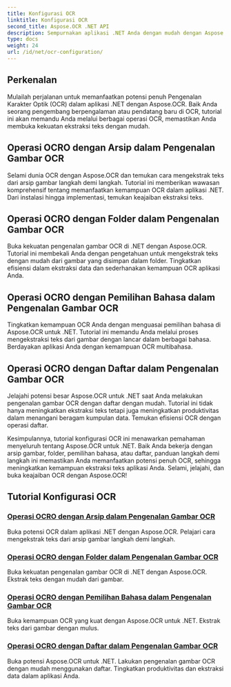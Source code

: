 ```yaml
---
title: Konfigurasi OCR
linktitle: Konfigurasi OCR
second_title: Aspose.OCR .NET API
description: Sempurnakan aplikasi .NET Anda dengan mudah dengan Aspose.OCR. Jelajahi tutorial konfigurasi OCR, termasuk arsip, folder, pemilihan bahasa, dan operasi daftar.
type: docs
weight: 24
url: /id/net/ocr-configuration/
---
```

## Perkenalan

Mulailah perjalanan untuk memanfaatkan potensi penuh Pengenalan Karakter Optik (OCR) dalam aplikasi .NET dengan Aspose.OCR. Baik Anda seorang pengembang berpengalaman atau pendatang baru di OCR, tutorial ini akan memandu Anda melalui berbagai operasi OCR, memastikan Anda membuka kekuatan ekstraksi teks dengan mudah.

## Operasi OCRO dengan Arsip dalam Pengenalan Gambar OCR
Selami dunia OCR dengan Aspose.OCR dan temukan cara mengekstrak teks dari arsip gambar langkah demi langkah. Tutorial ini memberikan wawasan komprehensif tentang memanfaatkan kemampuan OCR dalam aplikasi .NET. Dari instalasi hingga implementasi, temukan keajaiban ekstraksi teks.

## Operasi OCRO dengan Folder dalam Pengenalan Gambar OCR
Buka kekuatan pengenalan gambar OCR di .NET dengan Aspose.OCR. Tutorial ini membekali Anda dengan pengetahuan untuk mengekstrak teks dengan mudah dari gambar yang disimpan dalam folder. Tingkatkan efisiensi dalam ekstraksi data dan sederhanakan kemampuan OCR aplikasi Anda.

## Operasi OCRO dengan Pemilihan Bahasa dalam Pengenalan Gambar OCR
Tingkatkan kemampuan OCR Anda dengan menguasai pemilihan bahasa di Aspose.OCR untuk .NET. Tutorial ini memandu Anda melalui proses mengekstraksi teks dari gambar dengan lancar dalam berbagai bahasa. Berdayakan aplikasi Anda dengan kemampuan OCR multibahasa.

## Operasi OCRO dengan Daftar dalam Pengenalan Gambar OCR
Jelajahi potensi besar Aspose.OCR untuk .NET saat Anda melakukan pengenalan gambar OCR dengan daftar dengan mudah. Tutorial ini tidak hanya meningkatkan ekstraksi teks tetapi juga meningkatkan produktivitas dalam menangani beragam kumpulan data. Temukan efisiensi OCR dengan operasi daftar.

Kesimpulannya, tutorial konfigurasi OCR ini menawarkan pemahaman menyeluruh tentang Aspose.OCR untuk .NET. Baik Anda bekerja dengan arsip gambar, folder, pemilihan bahasa, atau daftar, panduan langkah demi langkah ini memastikan Anda memanfaatkan potensi penuh OCR, sehingga meningkatkan kemampuan ekstraksi teks aplikasi Anda. Selami, jelajahi, dan buka keajaiban OCR dengan Aspose.OCR!
## Tutorial Konfigurasi OCR
### [Operasi OCRO dengan Arsip dalam Pengenalan Gambar OCR](./ocr-operation-with-archive/)
Buka potensi OCR dalam aplikasi .NET dengan Aspose.OCR. Pelajari cara mengekstrak teks dari arsip gambar langkah demi langkah.
### [Operasi OCRO dengan Folder dalam Pengenalan Gambar OCR](./ocr-operation-with-folder/)
Buka kekuatan pengenalan gambar OCR di .NET dengan Aspose.OCR. Ekstrak teks dengan mudah dari gambar.
### [Operasi OCRO dengan Pemilihan Bahasa dalam Pengenalan Gambar OCR](./ocr-operation-with-language-selection/)
Buka kemampuan OCR yang kuat dengan Aspose.OCR untuk .NET. Ekstrak teks dari gambar dengan mulus.
### [Operasi OCRO dengan Daftar dalam Pengenalan Gambar OCR](./ocr-operation-with-list/)
Buka potensi Aspose.OCR untuk .NET. Lakukan pengenalan gambar OCR dengan mudah menggunakan daftar. Tingkatkan produktivitas dan ekstraksi data dalam aplikasi Anda.